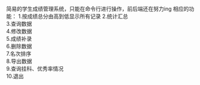 简易的学生成绩管理系统，只能在命令行进行操作，前后端还在努力ing
相应的功能：
          1.按成绩总分由高到低显示所有记录
          2.统计汇总                      
		      3.查询数据                    
		      4.修改数据                        
		      5.成绩补录                         
		      6.删除数据                         
		      7.名次排序                        
		      8.导出数据                         
	        9.查询挂科、优秀率情况            
		      10.退出    
